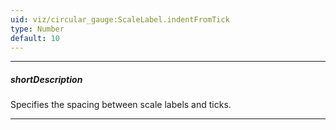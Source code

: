 ```yaml
---
uid: viz/circular_gauge:ScaleLabel.indentFromTick
type: Number
default: 10
---
```

---
##### shortDescription
Specifies the spacing between scale labels and ticks.

---
